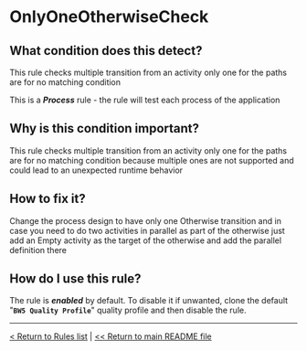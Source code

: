 # OnlyOneOtherwiseCheck

## What condition does this detect?

This rule checks multiple transition from an activity only one for the paths are for no matching condition

This is a ***Process*** rule - the rule will test each process of the application

## Why is this condition important?

This rule checks multiple transition from an activity only one for the paths are for no matching condition because multiple ones are not supported and could lead to an unexpected runtime behavior

## How to fix it?

Change the process design to have only one Otherwise transition and in case you need to do two activities in parallel as part of the otherwise just add an Empty activity as the target of the otherwise and add the parallel definition there

## How do I use this rule?

The rule is **_enabled_** by default. To disable it if unwanted, clone the default "**`BW5 Quality Profile`**" quality profile and then disable the rule.

---
[< Return to Rules list](./RULES.md) |  [<< Return to main README file](../../../README.md)
